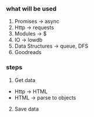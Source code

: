 ### what will be used

1. Promises -> async
2. Http -> requests
3. Modules -> $
4. IO -> lowdb
5. Data Structures -> queue, DFS
6. Goodreads

### steps

1. Get data
- Http -> HTML
- HTML -> parse to objects
2. Save data
